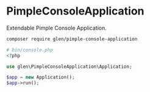 # PimpleConsoleApplication

Extendable Pimple Console Application.

```bash
composer require glen/pimple-console-application
```

```php
# bin/console.php
<?php

use glen\PimpleConsoleApplication\Application;

$app = new Application();
$app->run();
```
